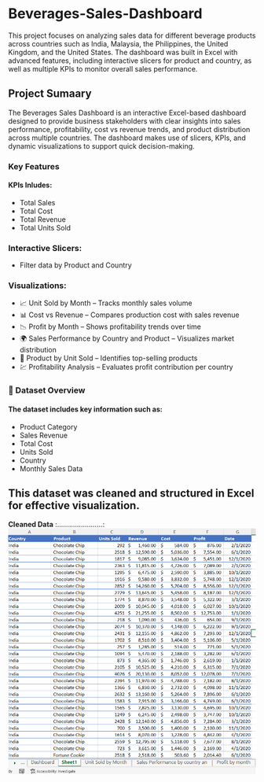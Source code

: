 # Beverages-Sales-Dashboard
This project focuses on analyzing sales data for different beverage products across countries such as India, Malaysia, the Philippines, the United Kingdom, and the United States. The dashboard was built in Excel with advanced features, including interactive slicers for product and country, as well as multiple KPIs to monitor overall sales performance.
## Project Sumaary
The Beverages Sales Dashboard is an interactive Excel-based dashboard designed to provide business stakeholders with clear insights into sales performance, profitability, cost vs revenue trends, and product distribution across multiple countries. The dashboard makes use of slicers, KPIs, and dynamic visualizations to support quick decision-making.
### Key Features
#### KPIs Inludes:
- Total Sales
- Total Cost
- Total Revenue
- Total Units Sold
### Interactive Slicers:
- Filter data by Product and Country
### Visualizations:
- 📈 Unit Sold by Month – Tracks monthly sales volume
- 📊 Cost vs Revenue – Compares production cost with sales revenue
- 📉 Profit by Month – Shows profitability trends over time
- 🌍 Sales Performance by Country and Product – Visualizes market distribution
- 🥇 Product by Unit Sold – Identifies top-selling products
- 💹 Profitability Analysis – Evaluates profit contribution per country
### 📂 Dataset Overview
#### The dataset includes key information such as:
- Product Category
- Sales Revenue
- Total Cost
- Units Sold
- Country
- Monthly Sales Data
## This dataset was cleaned and structured in Excel for effective visualization.
  **Cleaned Data**
 :.......................:
   ![](Cleaneddata.png)








